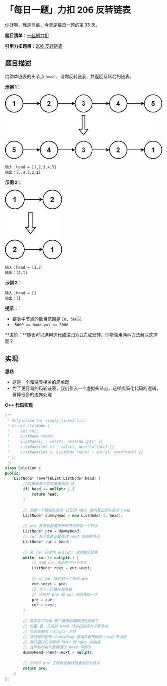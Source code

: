 # 「每日一题」力扣 206 反转链表

你好啊，我是蓝莓，今天是每日一题的第 33 天。

**题目清单**：[一起刷力扣](https://blueberry-universe.cn/lc/index.html)

**引用力扣题目**：[206 反转链表](https://leetcode.cn/problems/reverse-linked-list/description/)





## 题目描述

给你单链表的头节点 `head` ，请你反转链表，并返回反转后的链表。

 

**示例 1：**

![img](content.assets/rev1ex1.jpg)

```
输入：head = [1,2,3,4,5]
输出：[5,4,3,2,1]
```

**示例 2：**

![img](content.assets/rev1ex2.jpg)

```
输入：head = [1,2]
输出：[2,1]
```

**示例 3：**

```
输入：head = []
输出：[]
```

 

**提示：**

- 链表中节点的数目范围是 `[0, 5000]`
- `-5000 <= Node.val <= 5000`

 

**进阶：**链表可以选用迭代或递归方式完成反转。你能否用两种方法解决这道题？





## 实现

**思路**

- 这是一个和链表相关的简单题
- 为了更容易的反转链表，我们引入一个虚拟头结点，这样能简化代码的逻辑，省掉很多的边界处理





**C++ 代码实现**

```c++
/**
 * Definition for singly-linked list.
 * struct ListNode {
 *     int val;
 *     ListNode *next;
 *     ListNode() : val(0), next(nullptr) {}
 *     ListNode(int x) : val(x), next(nullptr) {}
 *     ListNode(int x, ListNode *next) : val(x), next(next) {}
 * };
 */
class Solution {
public:
    ListNode* reverseList(ListNode* head) {
		//如果链表为空则直接返回 空
        if( head == nullptr ) {
            return head;
        }
		
        // 创建一个虚拟头结点 让它的 next 指向真正的头结点 head
        ListNode* dummyHead = new ListNode(-1, head);
		
        // pre 表示当前遍历到的节点的前一个节点
        ListNode* pre = dummyHead;
        // cur 表示当前正要修改 next 指向的节点
        ListNode* cur = head;
		
        // 若 cur 已经为 nullptr 说明遍历结束
        while( cur != nullptr ) {
            // 记录 cur 指向的下一个节点
            ListNode* next = cur->next;
			
            // 让 cur 指向前一个节点 pre
            cur->next = pre;
            // 为下一轮循环做准备
            // 分别将 pre 和 cur 向后移动一下
            pre = cur;
            cur = next;
        }
		
        // 其实这个时候 整个链表的翻转已经结束了
        // 但是 最一开始的 head 节点已经成为了尾节点
        // 它应该指向 nullptr 才对
        // 恰巧我们记得 dummyHead 是指向最开始的 head 节点的
        // 我们通过它来修改 head 的 next 的指向
        // 当然你也可以直接通过 head 来修改
        dummyHead->next->next = nullptr;
		
        // 此时的 pre 正好就是翻转链表后的头结点
        return pre;
    }
};
```

